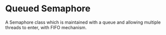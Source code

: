 Queued Semaphore
================

A Semaphore class which is maintained with a queue and allowing multiple threads to enter, with FIFO mechanism.